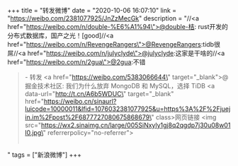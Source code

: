 +++
title = "转发微博"
date = "2020-10-06 16:07:10"
link = "https://weibo.com/2381077925/JnZzMecGk"
description = "//<a href=\"https://weibo.com/n/double-%E6%A1%94\">@double-桔</a>: rust开发的分布式数据库，国产之光！[good]//<a href=\"https://weibo.com/n/RevengeRangers\">@RevengeRangers</a>:tidb很屌//<a href=\"https://weibo.com/n/julyclyde\">@julyclyde</a>:这家是干啥的//<a href=\"https://weibo.com/n/2gua\">@2gua</a>:不错<br><blockquote> - 转发 <a href=\"https://weibo.com/5383066644\" target=\"_blank\">@掘金技术社区</a>: 我们为什么放弃 MongoDB 和 MySQL，选择 TiDB <a data-url=\"http://t.cn/A6b5WDUC\" target=\"_blank\" href=\"https://weibo.cn/sinaurl?luicode=10000011&lfid=1076032381077925&u=https%3A%2F%2Fjuejin.im%2Fpost%2F6877727080675868679\" class>网页链接</a> <img src=\"https://wx2.sinaimg.cn/large/005SiNxyly1gj8q2qgdp7j30u08w01l0.jpg\" referrerpolicy=\"no-referrer\"><br><br></blockquote>"
tags = ["新浪微博"]
+++
